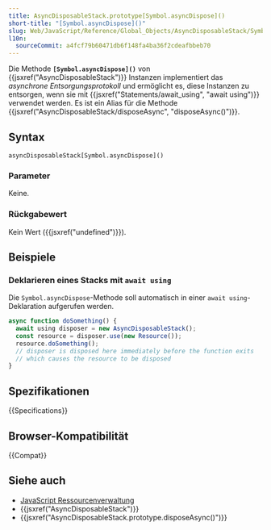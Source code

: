 ```yaml
---
title: AsyncDisposableStack.prototype[Symbol.asyncDispose]()
short-title: "[Symbol.asyncDispose]()"
slug: Web/JavaScript/Reference/Global_Objects/AsyncDisposableStack/Symbol.asyncDispose
l10n:
  sourceCommit: a4fcf79b60471db6f148fa4ba36f2cdeafbbeb70
---
```


Die Methode **`[Symbol.asyncDispose]()`** von {{jsxref("AsyncDisposableStack")}} Instanzen implementiert das _asynchrone Entsorgungsprotokoll_ und ermöglicht es, diese Instanzen zu entsorgen, wenn sie mit {{jsxref("Statements/await_using", "await using")}} verwendet werden. Es ist ein Alias für die Methode {{jsxref("AsyncDisposableStack/disposeAsync", "disposeAsync()")}}.

## Syntax

```js-nolint
asyncDisposableStack[Symbol.asyncDispose]()
```

### Parameter

Keine.

### Rückgabewert

Kein Wert ({{jsxref("undefined")}}).

## Beispiele

### Deklarieren eines Stacks mit `await using`

Die `Symbol.asyncDispose`-Methode soll automatisch in einer `await using`-Deklaration aufgerufen werden.

```js
async function doSomething() {
  await using disposer = new AsyncDisposableStack();
  const resource = disposer.use(new Resource());
  resource.doSomething();
  // disposer is disposed here immediately before the function exits
  // which causes the resource to be disposed
}
```

## Spezifikationen

{{Specifications}}

## Browser-Kompatibilität

{{Compat}}

## Siehe auch

- [JavaScript Ressourcenverwaltung](/de/docs/Web/JavaScript/Guide/Resource_management)
- {{jsxref("AsyncDisposableStack")}}
- {{jsxref("AsyncDisposableStack.prototype.disposeAsync()")}}
